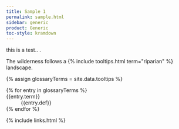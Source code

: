 ```yaml
---
title: Sample 1
permalink: sample.html
sidebar: generic
product: Generic
toc-style: kramdown
---
```

this is a test..   .

The wilderness follows a {% include tooltips.html term="riparian" %} landscape.

{% assign glossaryTerms = site.data.tooltips %}

<dl>
    {% for entry in glossaryTerms %}
    <dt id="{{entry.term}}">{{entry.term}}</dt>
    <dd>{{entry.def}}</dd>
    {% endfor %}
</dl>



{% include links.html %}
